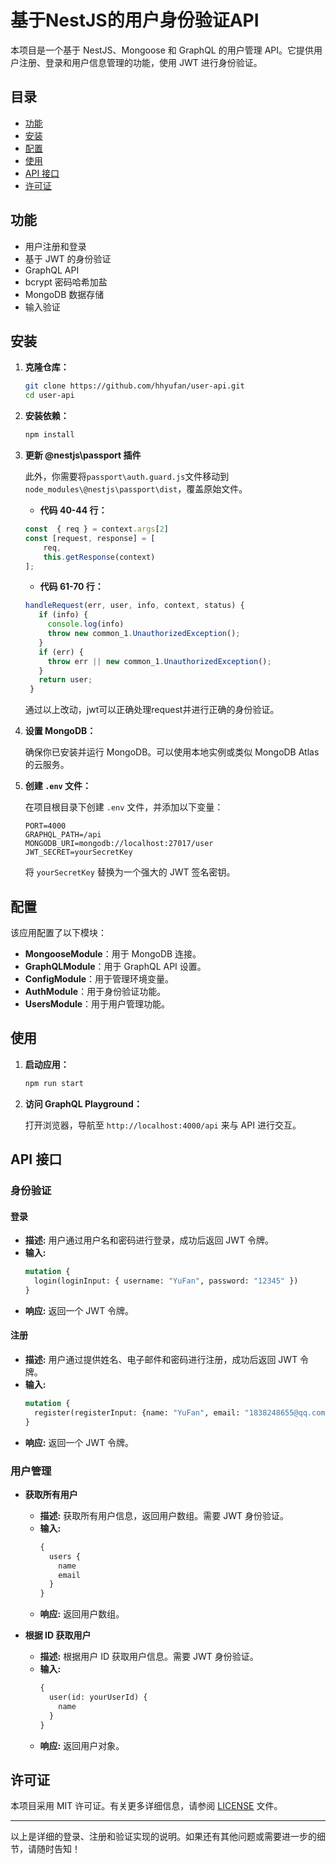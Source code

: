 # 基于NestJS的用户身份验证API

本项目是一个基于 NestJS、Mongoose 和 GraphQL 的用户管理 API。它提供用户注册、登录和用户信息管理的功能，使用 JWT 进行身份验证。

## 目录

- [功能](#功能)
- [安装](#安装)
- [配置](#配置)
- [使用](#使用)
- [API 接口](#api-接口)
- [许可证](#许可证)

## 功能

- 用户注册和登录
- 基于 JWT 的身份验证
- GraphQL API
- bcrypt 密码哈希加盐
- MongoDB 数据存储
- 输入验证

## 安装

1. **克隆仓库：**

   ```bash
   git clone https://github.com/hhyufan/user-api.git
   cd user-api
   ```

2. **安装依赖：**

   ```bash
   npm install
   ```
3. **更新 @nestjs\passport 插件**

   此外，你需要将`passport\auth.guard.js`文件移动到`node_modules\@nestjs\passport\dist`，覆盖原始文件。
   - **代码 40-44 行：**
   ``` javascript
   const  { req } = context.args[2]
   const [request, response] = [
       req,
       this.getResponse(context)
   ];
   ```
   - **代码 61-70 行：**
   ``` javascript
   handleRequest(err, user, info, context, status) {
      if (info) {
        console.log(info)
        throw new common_1.UnauthorizedException();
      }
      if (err) {
        throw err || new common_1.UnauthorizedException();
      }
      return user;
    }
   ```
   通过以上改动，jwt可以正确处理request并进行正确的身份验证。
4. **设置 MongoDB：**

   确保你已安装并运行 MongoDB。可以使用本地实例或类似 MongoDB Atlas 的云服务。

5. **创建 `.env` 文件：**

   在项目根目录下创建 `.env` 文件，并添加以下变量：

   ```env
   PORT=4000
   GRAPHQL_PATH=/api
   MONGODB_URI=mongodb://localhost:27017/user
   JWT_SECRET=yourSecretKey
   ```

   将 `yourSecretKey` 替换为一个强大的 JWT 签名密钥。

## 配置

该应用配置了以下模块：

- **MongooseModule**：用于 MongoDB 连接。
- **GraphQLModule**：用于 GraphQL API 设置。
- **ConfigModule**：用于管理环境变量。
- **AuthModule**：用于身份验证功能。
- **UsersModule**：用于用户管理功能。

## 使用

1. **启动应用：**

   ```bash
   npm run start
   ```

2. **访问 GraphQL Playground：**

   打开浏览器，导航至 `http://localhost:4000/api` 来与 API 进行交互。

## API 接口

### 身份验证

#### 登录

- **描述:** 用户通过用户名和密码进行登录，成功后返回 JWT 令牌。
- **输入:**
  ``` graphql
  mutation {
    login(loginInput: { username: "YuFan", password: "12345" })
  }
  ```
- **响应:** 返回一个 JWT 令牌。

#### 注册

- **描述:** 用户通过提供姓名、电子邮件和密码进行注册，成功后返回 JWT 令牌。
- **输入:**
  ``` graphql
  mutation {
    register(registerInput: {name: "YuFan", email: "1838248655@qq.com", password: "123456"})
  }
  ```
- **响应:** 返回一个 JWT 令牌。

### 用户管理

- **获取所有用户**
    - **描述:** 获取所有用户信息，返回用户数组。需要 JWT 身份验证。
    - **输入:**
      ``` graphql
      {
        users {
          name
          email
        }
      }
      ```
    - **响应:** 返回用户数组。

- **根据 ID 获取用户**
    - **描述:** 根据用户 ID 获取用户信息。需要 JWT 身份验证。
    - **输入:**
      ``` graphql
      {
        user(id: yourUserId) {
          name
        }
      }
      ```
    - **响应:** 返回用户对象。

## 许可证

本项目采用 MIT 许可证。有关更多详细信息，请参阅 [LICENSE](LICENSE) 文件。

---

以上是详细的登录、注册和验证实现的说明。如果还有其他问题或需要进一步的细节，请随时告知！
